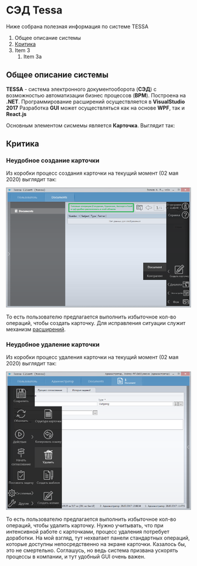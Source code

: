 # СЭД Tessa

Ниже собрана полезная информация по системе TESSA

1. Общее описание системы
2. [Критика](#критика)
1. Item 3
   1. Item 3a
  


## Общее описание системы

**TESSA** - система электронного документооборота (**СЭД**) с возможностью автоматизации бизнес процессов (**BPM**). Построена на **.NET**.
Программирование расширений осуществляется в **VisualStudio 2017**
Разработка **GUI** может осуществляться как на основе **WPF**, так и **React.js**

Основным элементом сисмемы является **Карточка**. Выглядит так:






## Критика



### Неудобное создание карточки

Из коробки процесс создания карточки на текущий момент (02 мая 2020) выглядит так:

![Image of Yaktocat](https://github.com/1001011000101101/Tessa/blob/master/CreateCard.png)

То есть пользователю предлагается выполнить избыточное кол-во операций, чтобы создать карточку. Для исправления ситуации служит механизм [расширений](https://mytessa.ru/docs/ProgrammersGuide/ProgrammersGuide.html#_%D1%80%D0%B0%D1%81%D1%88%D0%B8%D1%80%D0%B5%D0%BD%D0%B8%D1%8F).


### Неудобное удаление карточки

Из коробки процесс удаления карточки на текущий момент (02 мая 2020) выглядит так:

![Image of Yaktocat](https://github.com/1001011000101101/Tessa/blob/master/DeleteCard.png)

То есть пользователю предлагается выполнить избыточное кол-во операций, чтобы удалить карточку. Нужно учитывать, что при интенсивной работе с карточками, процесс удаления потребует доработки. На мой взгляд, тут нехватает панели стандартных операций, которые доступны непосредственно на экране карточки. Казалось бы, это не смертельно. Соглашусь, но ведь система призвана ускорять процессы в компании, и тут удобный GUI очень важен.
